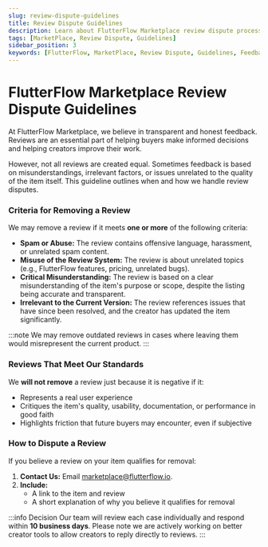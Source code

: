 ```yaml
---
slug: review-dispute-guidelines
title: Review Dispute Guidelines
description: Learn about FlutterFlow Marketplace review dispute process and when reviews may be removed or modified.
tags: [MarketPlace, Review Dispute, Guidelines]
sidebar_position: 3
keywords: [FlutterFlow, MarketPlace, Review Dispute, Guidelines, Feedback, Reviews]
---
```


# FlutterFlow Marketplace Review Dispute Guidelines

At FlutterFlow Marketplace, we believe in transparent and honest feedback. Reviews are an essential part of helping buyers make informed decisions and helping creators improve their work.

However, not all reviews are created equal. Sometimes feedback is based on misunderstandings, irrelevant factors, or issues unrelated to the quality of the item itself. This guideline outlines when and how we handle review disputes.

### Criteria for Removing a Review

We may remove a review if it meets **one or more** of the following criteria:

- **Spam or Abuse:** The review contains offensive language, harassment, or unrelated spam content.
- **Misuse of the Review System:** The review is about unrelated topics (e.g., FlutterFlow features, pricing, unrelated bugs).
- **Critical Misunderstanding:** The review is based on a clear misunderstanding of the item's purpose or scope, despite the listing being accurate and transparent.
- **Irrelevant to the Current Version:** The review references issues that have since been resolved, and the creator has updated the item significantly.

:::note
We may remove outdated reviews in cases where leaving them would misrepresent the current product.
:::

### Reviews That Meet Our Standards

We **will not remove** a review just because it is negative if it:

- Represents a real user experience
- Critiques the item's quality, usability, documentation, or performance in good faith
- Highlights friction that future buyers may encounter, even if subjective

### How to Dispute a Review

If you believe a review on your item qualifies for removal:

1. **Contact Us:** Email [marketplace@flutterflow.io](mailto:marketplace@flutterflow.io).
2. **Include:**
   - A link to the item and review
   - A short explanation of why you believe it qualifies for removal

:::info Decision
Our team will review each case individually and respond within **10 business days**.
Please note we are actively working on better creator tools to allow creators to reply directly to reviews.
:::
